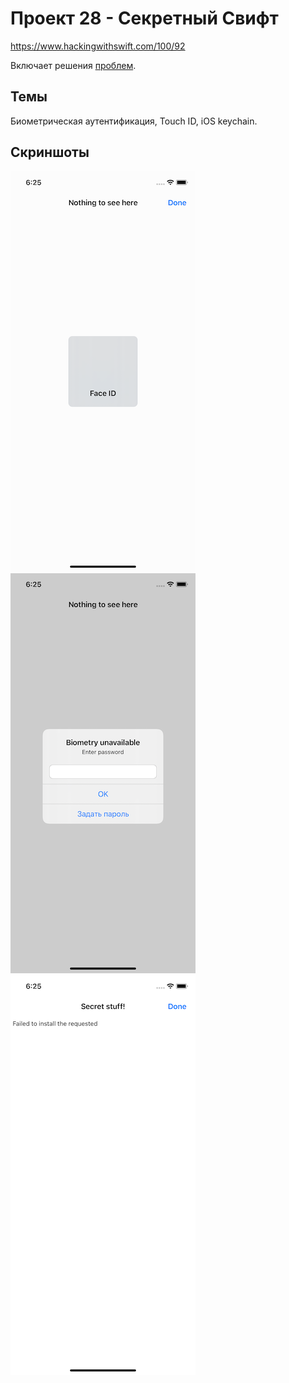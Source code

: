 # Проект 28 - Секретный Свифт

https://www.hackingwithswift.com/100/92

Включает решения [проблем](https://www.hackingwithswift.com/read/28/5/wrap-up ).

## Темы

Биометрическая аутентификация, Touch ID, iOS keychain.

## Скриншоты

![screenshot1](screen01.png)
![screenshot2](screen02.png)
![screenshot3](screen03.png)
